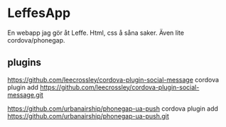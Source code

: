 LeffesApp
=========

En webapp jag gör åt Leffe. Html, css å såna saker. Även lite cordova/phonegap.



plugins
-------

https://github.com/leecrossley/cordova-plugin-social-message
cordova plugin add https://github.com/leecrossley/cordova-plugin-social-message.git

https://github.com/urbanairship/phonegap-ua-push
cordova plugin add https://github.com/urbanairship/phonegap-ua-push.git